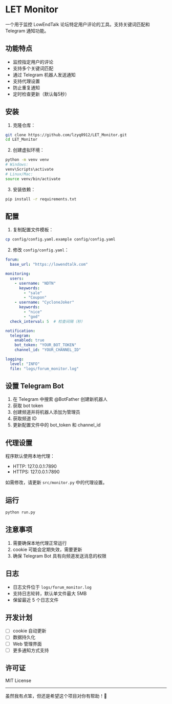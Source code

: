 # LET Monitor

一个用于监控 LowEndTalk 论坛特定用户评论的工具。支持关键词匹配和 Telegram 通知功能。

## 功能特点

- 监控指定用户的评论
- 支持多个关键词匹配
- 通过 Telegram 机器人发送通知
- 支持代理设置
- 防止重复通知
- 定时检查更新（默认每5秒）

## 安装

1. 克隆仓库：
```bash
git clone https://github.com/lzyq0912/LET_Monitor.git
cd LET_Monitor
```

2. 创建虚拟环境：
```bash
python -m venv venv
# Windows:
venv\Scripts\activate
# Linux/Mac:
source venv/bin/activate
```

3. 安装依赖：
```bash
pip install -r requirements.txt
```

## 配置

1. 复制配置文件模板：
```bash
cp config/config.yaml.example config/config.yaml
```

2. 修改 `config/config.yaml`：
```yaml
forum:
  base_url: "https://lowendtalk.com"

monitoring:
  users:
    - username: "NDTN"
      keywords:
        - "sale"
        - "Coupon"
    - username: "CycloneJoker"
      keywords:
        - "nice"
        - "god"
  check_interval: 5  # 检查间隔（秒）

notification:
  telegram:
    enabled: true
    bot_token: "YOUR_BOT_TOKEN"
    channel_id: "YOUR_CHANNEL_ID"

logging:
  level: "INFO"
  file: "logs/forum_monitor.log"
```

## 设置 Telegram Bot

1. 在 Telegram 中搜索 @BotFather 创建新机器人
2. 获取 bot token
3. 创建频道并将机器人添加为管理员
4. 获取频道 ID
5. 更新配置文件中的 bot_token 和 channel_id

## 代理设置

程序默认使用本地代理：
- HTTP: 127.0.0.1:7890
- HTTPS: 127.0.0.1:7890

如需修改，请更新 `src/monitor.py` 中的代理设置。

## 运行

```bash
python run.py
```

## 注意事项

1. 需要确保本地代理正常运行
2. cookie 可能会定期失效，需要更新
3. 确保 Telegram Bot 具有向频道发送消息的权限

## 日志

- 日志文件位于 `logs/forum_monitor.log`
- 支持日志轮转，默认单文件最大 5MB
- 保留最近 5 个日志文件

## 开发计划

- [ ] cookie 自动更新
- [ ] 数据持久化
- [ ] Web 管理界面
- [ ] 更多通知方式支持

## 许可证

MIT License

---
虽然我有点笨，但还是希望这个项目对你有帮助！🤗